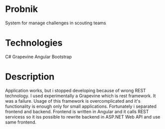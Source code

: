 # Probnik
System for manage challenges in scouting teams

# Technologies
C#
Grapevine
Angular
Bootstrap

# Description
Application works, but i stopped developing because of wrong REST technology.
I used experimentally a Grapevine which is rest framework. It was a failure. 
Usage of this framework is overcomplicated and it's functionality is enough only for small applications.
Fortunately i separated frontend and backend. Frontend is written in Angular and it calls REST servicess so it iss possible to rewrite backend in ASP.NET Web API and use same frontend.

